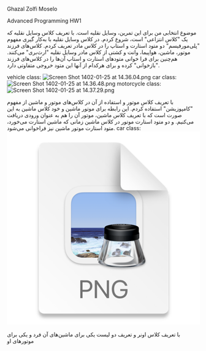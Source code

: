 Ghazal Zolfi Moselo

Advanced Programming HW1


موضوع انتخابی من برای این تمرین، وسایل نقلیه است.
با تعریف کلاس وسایل نقلیه که یک "کلاس انتزاعی" است، شروع کردم. در کلاس وسایل نقلیه با به‌کار گیری مفهوم "پلی‌مورفیسم" دو متود استارت و استاپ را در کلاس مادر تعریف کردم. کلاس‌های فرزند موتور، ماشین، هواپیما، وانت و کشتی از کلاس مادر وسایل نقلیه "ارث‌بری" می‌کنند. هم‌چنین برای فرا خوانی متودهای استارت و استاپ آن‌ها را در کلاس‌های فرزند "بازخوانی" کرده و برای هرکدام از آنها این متود خروجی متفاوتی دارد.

vehicle class:
![Screen Shot 1402-01-25 at 14.36.04.png](..%2F..%2F..%2F..%2F..%2F..%2FDesktop%2FScreen%20Shot%201402-01-25%20at%2014.36.04.png)
car class:
![Screen Shot 1402-01-25 at 14.36.48.png](..%2F..%2F..%2F..%2F..%2F..%2FDesktop%2FScreen%20Shot%201402-01-25%20at%2014.36.48.png)
motorcycle class:
![Screen Shot 1402-01-25 at 14.37.29.png](..%2F..%2F..%2F..%2F..%2F..%2FDesktop%2FScreen%20Shot%201402-01-25%20at%2014.37.29.png)

با تعریف کلاس موتور و استفاده از آن در کلاس‌های موتور و ماشین از مفهوم "کامپوزیشن" استفاده کردم. این رابطه برای موتور ماشین و خود کلاس ماشین به این صورت است که با تعریف کلاس ماشین، موتور آن را هم به عنوان ورودی دریافت می‌کنیم. و دو متود استارت موتور در کلاس ماشین زمانی که ماشین استارت می‌خورد، متود استارت موتور ماشین نیز فراخوانی می‌شود. 
car class:
![img_2.png](img_2.png)

با تعریف کلاس اونر و تعریف دو لیست یکی برای ماشین‌های آن فرد و یکی برای موتورهای او
